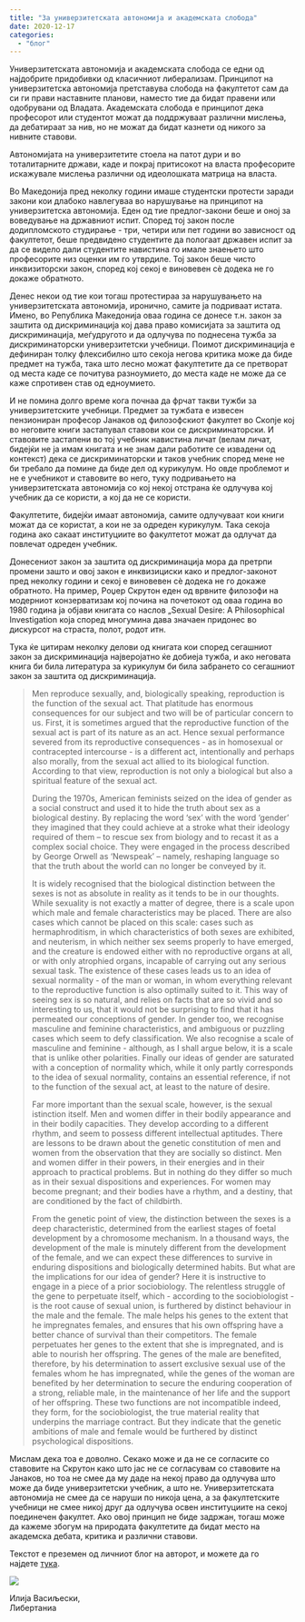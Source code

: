 ```yaml
---
title: "За универзитетската автономија и академската слобода"
date: 2020-12-17
categories: 
  - "блог"
---
```


Универзитетската автономија и академската слобода се едни од најдобрите придобивки од класичниот либерализам. Принципот на универзитетска автономија претставува слобода на факултетот сам да си ги прави наставните планови, наместо тие да бидат правени или одобрувани од Владата. Академската слобода е принципот дека професорот или студентот можат да поддржуваат различни мислења, да дебатираат за нив, но не можат да бидат казнети од никого за нивните ставови.

Автономијата на универзитетите стоела на патот дури и во тоталитарните држави, каде и покрај притисокот на власта професорите искажувале мислења различни од идеолошката матрица на власта.

Во Македонија пред неколку години имаше студентски протести заради закони кои длабоко навлегуваа во нарушување на принципот на универзитетска автономија. Еден од тие предлог-закони беше и оној за воведување на државниот испит. Според тој закон после додипломското студирање - три, четири или пет години во зависност од факултетот, беше предвидено студентите да пологаат државен испит за да се видело дали студентите навистина го имале знаењето што професорите низ оценки им го утврдиле. Тој закон беше чисто инквизиторски закон, според кој секој е виновевен сѐ додека не го докаже обратното.

Денес некои од тие кои тогаш протестираа за нарушувањето на универзитетската автономија, иронично, самите ја подриваат истата. Имено, во Република Македонија оваа година се донесе т.н. закон за заштита од дискриминација кој дава право комисијата за заштита од дискриминација, меѓудругото и да одлучува по поднесена тужба за дискриминаторски универзитетски учебници. Поимот дискриминација е дефиниран толку флексибилно што секоја негова критика може да биде предмет на тужба, така што лесно можат факултетите да се претворат од места каде се почитува разноумието, до места каде не може да се каже спротивен став од едноумието.

И не помина долго време кога почнаа да фрчат такви тужби за универзитетските учебници. Предмет за тужбата е извесен пензиониран професор Јанаков од филозофскиот факултет во Скопје кој во неговите книги застапувал ставови кои се дискриминаторски. И ставовите застапени во тој учебник навистина личат (велам личат, бидејќи не ја имам книгата и не знам дали работите се извадени од контекст) дека се дискриминаторски и таков учебник според мене не би требало да помине да биде дел од курикулум. Но овде проблемот и не е учебникот и ставовите во него, туку подривањето на универзитетската автономија со кој некој отстрана ќе одлучува кој учебник да се користи, а кој да не се користи.

Факултетите, бидејќи имаат автономија, самите одлучуваат кои книги можат да се користат, а кои не за одреден курикулум. Така секоја година ако сакаат институциите во факултетот можат да одлучат да повлечат одреден учебник.

Донесениот закон за заштита од дискриминација мора да претрпи промени зашто и овој закон е инквизициски како и предлог-законот пред неколку години и секој е виновевен сѐ додека не го докаже обратното. На пример, Роџер Скрутон еден од врвните филозофи на модерниот конзерватизам кој почина на почетокот од оваа година во 1980 година ја објави книгата со наслов „Sexual Desire: A Philosophical Investigation која според многумина дава значаен придонес во дискурсот на страста, полот, родот итн.

Тука ќе цитирам неколку делови од книгата кои според сегашниот закон за дискриминација најверојатно ќе добиеја тужба, и ако неговата книга би била литература за курикулум би била забрането со сегашниот закон за заштита од дискриминација.

> Men reproduce sexually, and, biologically speaking, reproduction is the function of the sexual act. That platitude has enormous consequences for our subject and two will be of particular concern to us. First, it is sometimes argued that the reproductive function of the sexual act is part of its nature as an act. Hence sexual performance severed from its reproductive consequences - as in homosexual or contracepted intercourse - is a different act, intentionally and perhaps also morally, from the sexual act allied to its biological function. According to that view, reproduction is not only a biological but also a spiritual feature of the sexual act.
> 
> During the 1970s, American feminists seized on the idea of gender as a social construct and used it to hide the truth about sex as a biological destiny. By replacing the word ‘sex’ with the word ‘gender’ they imagined that they could achieve at a stroke what their ideology required of them – to rescue sex from biology and to recast it as a complex social choice. They were engaged in the process described by George Orwell as ‘Newspeak’ – namely, reshaping language so that the truth about the world can no longer be conveyed by it.
> 
> It is widely recognised that the biological distinction between the sexes is not as absolute in reality as it tends to be in our thoughts. While sexuality is not exactly a matter of degree, there is a scale upon which male and female characteristics may be placed. There are also cases which cannot be placed on this scale: cases such as hermaphroditism, in which characteristics of both sexes are exhibited, and neuterism, in which neither sex seems properly to have emerged, and the creature is endowed either with no reproductive organs at all, or with only atrophied organs, incapable of carrying out any serious sexual task. The existence of these cases leads us to an idea of sexual normality - of the man or woman, in whom everything relevant to the reproductive function is also optimally suited to it. This way of seeing sex is so natural, and relies on facts that are so vivid and so interesting to us, that it would not be surprising to find that it has permeated our conceptions of gender. In gender too, we recognise masculine and feminine characteristics, and ambiguous or puzzling cases which seem to defy classification. We also recognise a scale of masculine and feminine - although, as I shall argue below, it is a scale that is unlike other polarities. Finally our ideas of gender are saturated with a conception of normality which, while it only partly corresponds to the idea of sexual normality, contains an essential reference, if not to the function of the sexual act, at least to the nature of desire.
> 
> Far more important than the sexual scale, however, is the sexual istinction itself. Men and women differ in their bodily appearance and in their bodily capacities. They develop according to a different rhythm, and seem to possess different intellectual aptitudes. There are lessons to be drawn about the genetic constitution of men and women from the observation that they are socially so distinct. Men and women differ in their powers, in their energies and in their approach to practical problems. But in nothing do they differ so much as in their sexual dispositions and experiences. For women may become pregnant; and their bodies have a rhythm, and a destiny, that are conditioned by the fact of childbirth.
> 
> From the genetic point of view, the distinction between the sexes is a deep characteristic, determined from the earliest stages of foetal development by a chromosome mechanism. In a thousand ways, the development of the male is minutely different from the development of the female, and we can expect these differences to survive in enduring dispositions and biologically determined habits. But what are the implications for our idea of gender? Here it is instructive to engage in a piece of a prior sociobiology. The relentless struggle of the gene to perpetuate itself, which - according to the sociobiologist - is the root cause of sexual union, is furthered by distinct behaviour in the male and the female. The male helps his genes to the extent that he impregnates females, and ensures that his own offspring have a better chance of survival than their competitors. The female perpetuates her genes to the extent that she is impregnated, and is able to nourish her offspring. The genes of the male are benefited, therefore, by his determination to assert exclusive sexual use of the females whom he has impregnated, while the genes of the woman are benefited by her determination to secure the enduring cooperation of a strong, reliable male, in the maintenance of her life and the support of her offspring. These two functions are not incompatible indeed, they form, for the sociobiologist, the true material reality that underpins the marriage contract. But they indicate that the genetic ambitions of male and female would be furthered by distinct psychological dispositions.

Мислам дека тоа е доволно. Секако може и да не се согласите со ставовите на Скрутон како што јас не се согласувам со ставовите на Јанаков, но тоа не смее да му даде на некој право да одлучува што може да биде универзитетски учебник, а што не. Универзитетската автономија не смее да се наруши по никоја цена, а за факултетските учебници не смее никој друг да одлучува освен институциите на секој поединечен факултет. Ако овој принцип не биде задржан, тогаш може да кажеме збогум на природата факултетите да бидат место на академска дебата, критика и различни ставови.

Текстот е преземен од личниот блог на авторот, и можете да го најдете [тука](https://ilijav.substack.com/p/--a92?token=eyJ1c2VyX2lkIjoxNDA3Mjg0MCwicG9zdF9pZCI6MjQxODE0MjcsIl8iOiJWRVJIaSIsImlhdCI6MTYwNzg2NDAyOSwiZXhwIjoxNjA3ODY3NjI5LCJpc3MiOiJwdWItNzIwODEiLCJzdWIiOiJwb3N0LXJlYWN0aW9uIn0.Ajj3a1CUjaIMP282ZbSJ7329sB7y9x9Y8qLQU_Uv-rY).

![](http://libertaniabackup.local/wp-content/uploads/2020/08/ilija_vasiljevski.png)

Илија Васиљески,  
Либертаниа
